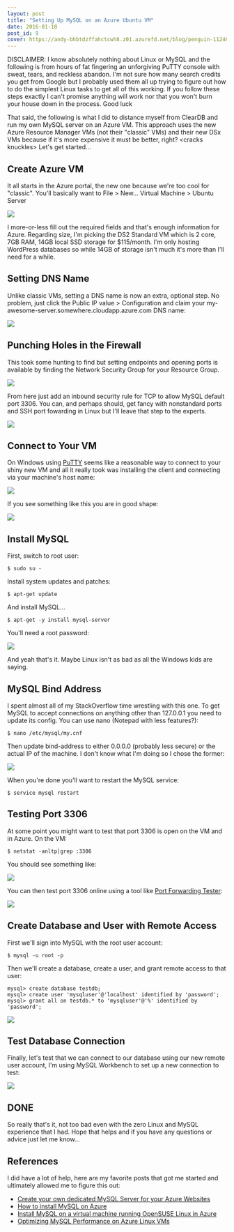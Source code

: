 ```yaml
---
layout: post
title: "Setting Up MySQL on an Azure Ubuntu VM"
date: 2016-01-18
post_id: 9
cover: https://andy-bhbtdzffahctcwh8.z01.azurefd.net/blog/penguin-1124649_1920-635887867308147334.jpg
---
```


DISCLAIMER: I know absolutely nothing about Linux or MySQL and the following is from hours of fat fingering an unforgiving PuTTY console with sweat, tears, and reckless abandon. I'm not sure how many search credits you get from Google but I probably used them all up trying to figure out how to do the simplest Linux tasks to get all of this working. If you follow these steps exactly I can't promise anything will work nor that you won't burn your house down in the process. Good luck

That said, the following is what I did to distance myself from ClearDB and run my own MySQL server on an Azure VM. This approach uses the new Azure Resource Manager VMs (not their "classic" VMs) and their new DSx VMs because if it's more expensive it must be better, right? &lt;cracks knuckles&gt; Let's get started...

## Create Azure VM

It all starts in the Azure portal, the new one because we're too cool for "classic". You'll basically want to File &gt; New... Virtual Machine &gt; Ubuntu Server

![](https://andy-bhbtdzffahctcwh8.z01.azurefd.net/blog/2016-01-18_16-46-24-635887216536189869.png)

I more-or-less fill out the required fields and that's enough information for Azure. Regarding size, I'm picking the DS2 Standard VM which is 2 core, 7GB RAM, 14GB local SSD storage for $115/month. I'm only hosting WordPress databases so while 14GB of storage isn't much it's more than I'll need for a while.

## Setting DNS Name

Unlike classic VMs, setting a DNS name is now an extra, optional step. No problem, just click the Public IP value > Configuration and claim your my-awesome-server.somewhere.cloudapp.azure.com DNS name:

![](https://andy-bhbtdzffahctcwh8.z01.azurefd.net/blog/2016-01-18_17-42-33-635887251711322229.png)

## Punching Holes in the Firewall

This took some hunting to find but setting endpoints and opening ports is available by finding the Network Security Group for your Resource Group.

![](https://andy-bhbtdzffahctcwh8.z01.azurefd.net/blog/2016-01-18_18-06-57-635887265593141497.png)

From here just add an inbound security rule for TCP to allow MySQL default port 3306. You can, and perhaps should, get fancy with nonstandard ports and SSH port fowarding in Linux but I'll leave that step to the experts.

![](https://andy-bhbtdzffahctcwh8.z01.azurefd.net/blog/2016-01-18_18-12-46-635887268724337210.png)

## Connect to Your VM

On Windows using [PuTTY](http://puttyssh.org/download.html) seems like a reasonable way to connect to your shiny new VM and all it really took was installing the client and connecting via your machine's host name:

![](https://andy-bhbtdzffahctcwh8.z01.azurefd.net/blog/2016-01-18_18-20-02-635887273999155340.png)

If you see something like this you are in good shape:

![](https://andy-bhbtdzffahctcwh8.z01.azurefd.net/blog/2016-01-18_18-20-52-635887274235247152.png)

## Install MySQL

First, switch to root user:

```shell
$ sudo su -
```

Install system updates and patches:

```shell
$ apt-get update
```

And install MySQL...

```shell
$ apt-get -y install mysql-server
```

You'll need a root password:

![](https://andy-bhbtdzffahctcwh8.z01.azurefd.net/blog/2016-01-18_18-33-22-635887280490440994.png)

And yeah that's it. Maybe Linux isn't as bad as all the Windows kids are saying.

## MySQL Bind Address

I spent almost all of my StackOverflow time wrestling with this one. To get MySQL to accept connections on anything other than 127.0.0.1 you need to update its config. You can use nano (Notepad with less features?):

```shell
$ nano /etc/mysql/my.cnf
```

Then update bind-address to either 0.0.0.0 (probably less secure) or the actual IP of the machine. I don't know what I'm doing so I chose the former:

![](https://andy-bhbtdzffahctcwh8.z01.azurefd.net/blog/2016-01-18_18-35-27-635887283768552709.png)

When you're done you'll want to restart the MySQL service:

```shell
$ service mysql restart
```

## Testing Port 3306

At some point you might want to test that port 3306 is open on the VM and in Azure. On the VM:

```shell
$ netstat -anltp|grep :3306
```

You should see something like:

![](https://andy-bhbtdzffahctcwh8.z01.azurefd.net/blog/2016-01-18_18-43-20-635887286101217696.png)

You can then test port 3306 online using a tool like [Port Forwarding Tester](http://www.yougetsignal.com/tools/open-ports/):

![](https://andy-bhbtdzffahctcwh8.z01.azurefd.net/blog/2016-01-18_18-47-36-635887289089610912.png)

## Create Database and User with Remote Access

First we'll sign into MySQL with the root user account:

```shell
$ mysql -u root -p
```

Then we'll create a database, create a user, and grant remote access to that user:

```shell
mysql> create database testdb;
mysql> create user 'mysqluser'@'localhost' identified by 'password';
mysql> grant all on testdb.* to 'mysqluser'@'%' identified by 'password';
```

![](https://andy-bhbtdzffahctcwh8.z01.azurefd.net/blog/2016-01-18_18-56-21-635887294953754340.png)

## Test Database Connection

Finally, let's test that we can connect to our database using our new remote user account, I'm using MySQL Workbench to set up a new connection to test:

![](https://andy-bhbtdzffahctcwh8.z01.azurefd.net/blog/2016-01-18_18-57-39-635887295850100631.png)

## DONE

So really that's it, not too bad even with the zero Linux and MySQL experience that I had. Hope that helps and if you have any questions or advice just let me know...

## References

I did have a lot of help, here are my favorite posts that got me started and ultimately allowed me to figure this out:

* [Create your own dedicated MySQL Server for your Azure Websites](https://azure.microsoft.com/en-us/blog/create-your-own-dedicated-mysql-server-for-your-azure-websites/)
* [How to install MySQL on Azure](https://azure.microsoft.com/en-us/documentation/articles/virtual-machines-linux-install-mysql/)
* [Install MySQL on a virtual machine running OpenSUSE Linux in Azure](https://azure.microsoft.com/en-us/documentation/articles/virtual-machines-linux-mysql-use-opensuse/)
* [Optimizing MySQL Performance on Azure Linux VMs](https://azure.microsoft.com/en-us/documentation/articles/virtual-machines-linux-optimize-mysql-perf/)